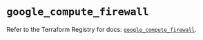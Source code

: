# `google_compute_firewall`

Refer to the Terraform Registry for docs: [`google_compute_firewall`](https://registry.terraform.io/providers/hashicorp/google/6.25.0/docs/resources/compute_firewall).
